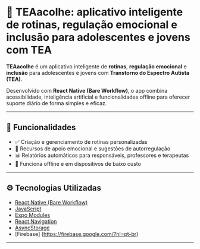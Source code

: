 # 🧠 TEAacolhe: aplicativo inteligente de rotinas, regulação emocional e inclusão para adolescentes e jovens com TEA

**TEAacolhe** é um aplicativo inteligente de **rotinas**, **regulação emocional** e **inclusão** para adolescentes e jovens com **Transtorno do Espectro Autista (TEA)**.

Desenvolvido com **React Native (Bare Workflow)**, o app combina acessibilidade, inteligência artificial e funcionalidades offline para oferecer suporte diário de forma simples e eficaz.

---

## 📱 Funcionalidades

- ✅ Criação e gerenciamento de rotinas personalizadas
- 💬 Recursos de apoio emocional e sugestões de autorregulação
- 📊 Relatórios automáticos para responsáveis, professores e terapeutas
- 📴 Funciona offline e em dispositivos de baixo custo
---


## ⚙️ Tecnologias Utilizadas

- [React Native (Bare Workflow)](https://reactnative.dev/)
- [JavaScript](https://www.javascript.com/)
- [Expo Modules](https://docs.expo.dev/bare/exploring-bare-workflow/)
- [React Navigation](https://reactnavigation.org/)
- [AsyncStorage](https://react-native-async-storage.github.io/async-storage/)
- [Firebase] (https://firebase.google.com/?hl=pt-br)


---
